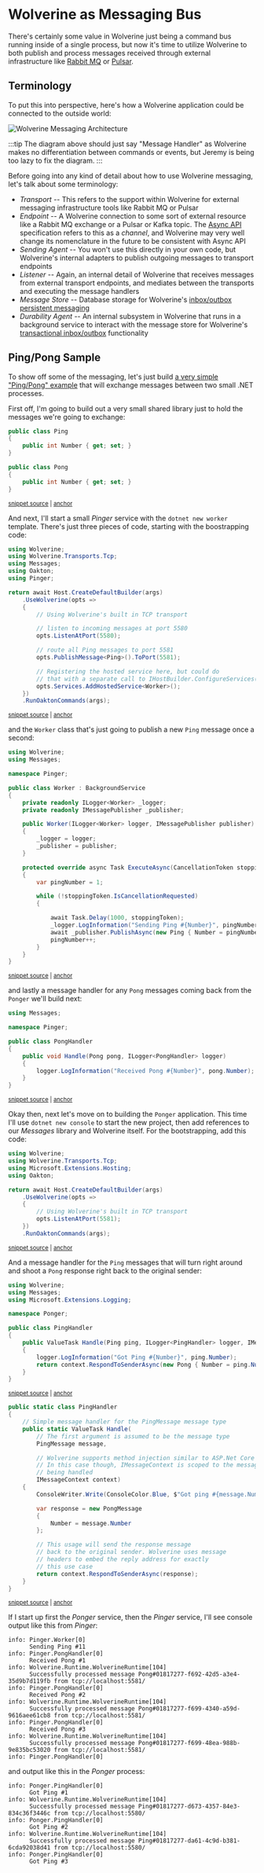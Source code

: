 # Wolverine as Messaging Bus

There's certainly some value in Wolverine just being a command bus running inside of a single process, but now
it's time to utilize Wolverine to both publish and process messages received through external infrastructure like [Rabbit MQ](https://www.rabbitmq.com/)
or [Pulsar](https://pulsar.apache.org/).

## Terminology

To put this into perspective, here's how a Wolverine application could be connected to the outside world:

![Wolverine Messaging Architecture](/WolverineMessaging.drawio.png)

:::tip
The diagram above should just say "Message Handler" as Wolverine makes no differentiation between commands or events, but Jeremy is being too lazy to fix the diagram.
:::

Before going into any kind of detail about how to use Wolverine messaging, let's talk about some terminology:

* *Transport* -- This refers to the support within Wolverine for external messaging infrastructure tools like Rabbit MQ or Pulsar
* *Endpoint* -- A Wolverine connection to some sort of external resource like a Rabbit MQ exchange or a Pulsar or Kafka topic. The [Async API](https://www.asyncapi.com/) specification refers to this as a *channel*, and Wolverine may very well change its nomenclature in the future to be consistent with Async API
* *Sending Agent* -- You won't use this directly in your own code, but Wolverine's internal adapters to publish outgoing messages to transport endpoints
* *Listener* -- Again, an internal detail of Wolverine that receives messages from external transport endpoints, and mediates between the transports and executing the message handlers
* *Message Store* -- Database storage for Wolverine's [inbox/outbox persistent messaging](/guide/persistence/)
* *Durability Agent* -- An internal subsystem in Wolverine that runs in a background service to interact with the message store for Wolverine's [transactional inbox/outbox](https://microservices.io/patterns/data/transactional-outbox.html) functionality

## Ping/Pong Sample

To show off some of the messaging, let's just build [a very simple "Ping/Pong" example](https://github.com/JasperFx/wolverine/tree/master/src/Samples/PingPong) that will exchange messages between two small .NET processes.

First off, I'm going to build out a very small shared library just to hold the messages we're going to exchange:

<!-- snippet: sample_PingPongMessages -->
<a id='snippet-sample_pingpongmessages'></a>
```cs
public class Ping
{
    public int Number { get; set; }
}

public class Pong
{
    public int Number { get; set; }
}
```
<sup><a href='https://github.com/JasperFx/alba/blob/master/src/Samples/PingPong/Messages/Messages.cs#L3-L15' title='Snippet source file'>snippet source</a> | <a href='#snippet-sample_pingpongmessages' title='Start of snippet'>anchor</a></sup>
<!-- endSnippet -->

And next, I'll start a small *Pinger* service with the `dotnet new worker` template. There's just three pieces of code, starting with the boostrapping code:

<!-- snippet: sample_BootstrappingPinger -->
<a id='snippet-sample_bootstrappingpinger'></a>
```cs
using Wolverine;
using Wolverine.Transports.Tcp;
using Messages;
using Oakton;
using Pinger;

return await Host.CreateDefaultBuilder(args)
    .UseWolverine(opts =>
    {
        // Using Wolverine's built in TCP transport

        // listen to incoming messages at port 5580
        opts.ListenAtPort(5580);

        // route all Ping messages to port 5581
        opts.PublishMessage<Ping>().ToPort(5581);

        // Registering the hosted service here, but could do
        // that with a separate call to IHostBuilder.ConfigureServices()
        opts.Services.AddHostedService<Worker>();
    })
    .RunOaktonCommands(args);
```
<sup><a href='https://github.com/JasperFx/alba/blob/master/src/Samples/PingPong/Pinger/Program.cs#L1-L26' title='Snippet source file'>snippet source</a> | <a href='#snippet-sample_bootstrappingpinger' title='Start of snippet'>anchor</a></sup>
<!-- endSnippet -->

and the `Worker` class that's just going to publish a new `Ping` message once a second:

<!-- snippet: sample_PingPong_Worker -->
<a id='snippet-sample_pingpong_worker'></a>
```cs
using Wolverine;
using Messages;

namespace Pinger;

public class Worker : BackgroundService
{
    private readonly ILogger<Worker> _logger;
    private readonly IMessagePublisher _publisher;

    public Worker(ILogger<Worker> logger, IMessagePublisher publisher)
    {
        _logger = logger;
        _publisher = publisher;
    }

    protected override async Task ExecuteAsync(CancellationToken stoppingToken)
    {
        var pingNumber = 1;

        while (!stoppingToken.IsCancellationRequested)
        {

            await Task.Delay(1000, stoppingToken);
            _logger.LogInformation("Sending Ping #{Number}", pingNumber);
            await _publisher.PublishAsync(new Ping { Number = pingNumber });
            pingNumber++;
        }
    }
}
```
<sup><a href='https://github.com/JasperFx/alba/blob/master/src/Samples/PingPong/Pinger/Worker.cs#L1-L35' title='Snippet source file'>snippet source</a> | <a href='#snippet-sample_pingpong_worker' title='Start of snippet'>anchor</a></sup>
<!-- endSnippet -->

and lastly a message handler for any `Pong` messages coming back from the `Ponger` we'll build next:

<!-- snippet: sample_PongHandler -->
<a id='snippet-sample_ponghandler'></a>
```cs
using Messages;

namespace Pinger;

public class PongHandler
{
    public void Handle(Pong pong, ILogger<PongHandler> logger)
    {
        logger.LogInformation("Received Pong #{Number}", pong.Number);
    }
}
```
<sup><a href='https://github.com/JasperFx/alba/blob/master/src/Samples/PingPong/Pinger/PongHandler.cs#L1-L15' title='Snippet source file'>snippet source</a> | <a href='#snippet-sample_ponghandler' title='Start of snippet'>anchor</a></sup>
<!-- endSnippet -->

Okay then, next let's move on to building the `Ponger` application. This time I'll use `dotnet new console` to start the new
project, then add references to our *Messages* library and Wolverine itself. For the bootstrapping, add this code:

<!-- snippet: sample_PongerBootstrapping -->
<a id='snippet-sample_pongerbootstrapping'></a>
```cs
using Wolverine;
using Wolverine.Transports.Tcp;
using Microsoft.Extensions.Hosting;
using Oakton;

return await Host.CreateDefaultBuilder(args)
    .UseWolverine(opts =>
    {
        // Using Wolverine's built in TCP transport
        opts.ListenAtPort(5581);
    })
    .RunOaktonCommands(args);
```
<sup><a href='https://github.com/JasperFx/alba/blob/master/src/Samples/PingPong/Ponger/Program.cs#L1-L17' title='Snippet source file'>snippet source</a> | <a href='#snippet-sample_pongerbootstrapping' title='Start of snippet'>anchor</a></sup>
<!-- endSnippet -->

And a message handler for the `Ping` messages that will turn right around and shoot a `Pong` response right back
to the original sender:

<!-- snippet: sample_PingHandler -->
<a id='snippet-sample_pinghandler'></a>
```cs
using Wolverine;
using Messages;
using Microsoft.Extensions.Logging;

namespace Ponger;

public class PingHandler
{
    public ValueTask Handle(Ping ping, ILogger<PingHandler> logger, IMessageContext context)
    {
        logger.LogInformation("Got Ping #{Number}", ping.Number);
        return context.RespondToSenderAsync(new Pong { Number = ping.Number });
    }
}
```
<sup><a href='https://github.com/JasperFx/alba/blob/master/src/Samples/PingPong/Ponger/PingHandler.cs#L1-L19' title='Snippet source file'>snippet source</a> | <a href='#snippet-sample_pinghandler' title='Start of snippet'>anchor</a></sup>
<a id='snippet-sample_pinghandler-1'></a>
```cs
public static class PingHandler
{
    // Simple message handler for the PingMessage message type
    public static ValueTask Handle(
        // The first argument is assumed to be the message type
        PingMessage message,

        // Wolverine supports method injection similar to ASP.Net Core MVC
        // In this case though, IMessageContext is scoped to the message
        // being handled
        IMessageContext context)
    {
        ConsoleWriter.Write(ConsoleColor.Blue, $"Got ping #{message.Number}");

        var response = new PongMessage
        {
            Number = message.Number
        };

        // This usage will send the response message
        // back to the original sender. Wolverine uses message
        // headers to embed the reply address for exactly
        // this use case
        return context.RespondToSenderAsync(response);
    }
}
```
<sup><a href='https://github.com/JasperFx/alba/blob/master/src/Samples/PingPongWithRabbitMq/Ponger/PingHandler.cs#L8-L37' title='Snippet source file'>snippet source</a> | <a href='#snippet-sample_pinghandler-1' title='Start of snippet'>anchor</a></sup>
<!-- endSnippet -->

If I start up first the *Ponger* service, then the *Pinger* service, I'll see console output like this from *Pinger*:

```
info: Pinger.Worker[0]
      Sending Ping #11
info: Pinger.PongHandler[0]
      Received Pong #1
info: Wolverine.Runtime.WolverineRuntime[104]
      Successfully processed message Pong#01817277-f692-42d5-a3e4-35d9b7d119fb from tcp://localhost:5581/
info: Pinger.PongHandler[0]
      Received Pong #2
info: Wolverine.Runtime.WolverineRuntime[104]
      Successfully processed message Pong#01817277-f699-4340-a59d-9616aee61cb8 from tcp://localhost:5581/
info: Pinger.PongHandler[0]
      Received Pong #3
info: Wolverine.Runtime.WolverineRuntime[104]
      Successfully processed message Pong#01817277-f699-48ea-988b-9e835bc53020 from tcp://localhost:5581/
info: Pinger.PongHandler[0]
```

and output like this in the *Ponger* process:

```
info: Ponger.PingHandler[0]
      Got Ping #1
info: Wolverine.Runtime.WolverineRuntime[104]
      Successfully processed message Ping#01817277-d673-4357-84e3-834c36f3446c from tcp://localhost:5580/
info: Ponger.PingHandler[0]
      Got Ping #2
info: Wolverine.Runtime.WolverineRuntime[104]
      Successfully processed message Ping#01817277-da61-4c9d-b381-6cda92038d41 from tcp://localhost:5580/
info: Ponger.PingHandler[0]
      Got Ping #3
```


